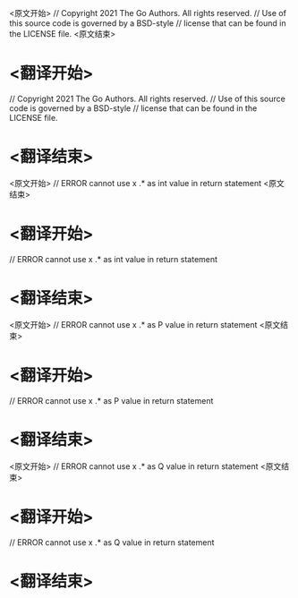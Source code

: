 
<原文开始>
// Copyright 2021 The Go Authors. All rights reserved.
// Use of this source code is governed by a BSD-style
// license that can be found in the LICENSE file.
<原文结束>

# <翻译开始>
// Copyright 2021 The Go Authors. All rights reserved.
// Use of this source code is governed by a BSD-style
// license that can be found in the LICENSE file.
# <翻译结束>


<原文开始>
// ERROR cannot use x .* as int value in return statement
<原文结束>

# <翻译开始>
// ERROR cannot use x .* as int value in return statement
# <翻译结束>


<原文开始>
// ERROR cannot use x .* as P value in return statement
<原文结束>

# <翻译开始>
// ERROR cannot use x .* as P value in return statement
# <翻译结束>


<原文开始>
// ERROR cannot use x .* as Q value in return statement
<原文结束>

# <翻译开始>
// ERROR cannot use x .* as Q value in return statement
# <翻译结束>

